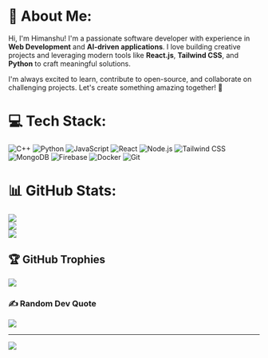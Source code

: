 # 💫 About Me:
Hi, I'm Himanshu! I'm a passionate software developer with experience in **Web Development** and **AI-driven applications**. I love building creative projects and leveraging modern tools like **React.js**, **Tailwind CSS**, and **Python** to craft meaningful solutions.  

I'm always excited to learn, contribute to open-source, and collaborate on challenging projects. Let's create something amazing together! 🚀

# 💻 Tech Stack:
![C++](https://img.shields.io/badge/C++-%2300599C.svg?style=for-the-badge&logo=c%2B%2B&logoColor=white) 
![Python](https://img.shields.io/badge/Python-%233776AB.svg?style=for-the-badge&logo=python&logoColor=white) 
![JavaScript](https://img.shields.io/badge/JavaScript-%23F7DF1E.svg?style=for-the-badge&logo=javascript&logoColor=black) 
![React](https://img.shields.io/badge/React-%2320232A.svg?style=for-the-badge&logo=react&logoColor=%2361DAFB) 
![Node.js](https://img.shields.io/badge/Node.js-%23339933.svg?style=for-the-badge&logo=node.js&logoColor=white) 
![Tailwind CSS](https://img.shields.io/badge/TailwindCSS-%2338B2AC.svg?style=for-the-badge&logo=tailwind-css&logoColor=white) 
![MongoDB](https://img.shields.io/badge/MongoDB-%234ea94b.svg?style=for-the-badge&logo=mongodb&logoColor=white) 
![Firebase](https://img.shields.io/badge/Firebase-%23039BE5.svg?style=for-the-badge&logo=firebase) 
![Docker](https://img.shields.io/badge/Docker-%232496ED.svg?style=for-the-badge&logo=docker&logoColor=white) 
![Git](https://img.shields.io/badge/Git-%23F05032.svg?style=for-the-badge&logo=git&logoColor=white)

# 📊 GitHub Stats:
![](https://github-readme-stats.vercel.app/api?username=Himanshu-137&theme=vue-dark&hide_border=false&include_all_commits=true&count_private=true)<br/>
![](https://github-readme-streak-stats.herokuapp.com/?user=Himanshu-137&theme=vue-dark&hide_border=false)<br/>
![](https://github-readme-stats.vercel.app/api/top-langs/?username=Himanshu-137&theme=vue-dark&hide_border=false&include_all_commits=true&count_private=true&layout=compact)

## 🏆 GitHub Trophies
![](https://github-profile-trophy.vercel.app/?username=Himanshu-137&theme=radical&no-frame=false&no-bg=true&margin-w=4)

### ✍️ Random Dev Quote
![](https://quotes-github-readme.vercel.app/api?type=horizontal&theme=radical)

---
[![](https://visitcount.itsvg.in/api?id=Himanshu-137&icon=0&color=3)](https://visitcount.itsvg.in)

